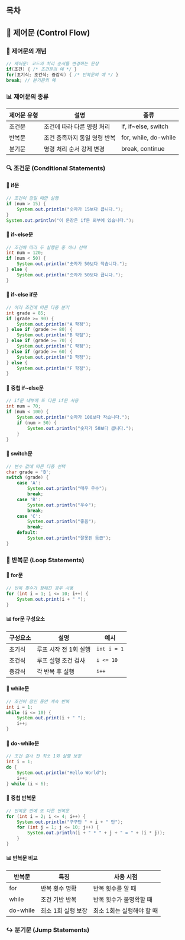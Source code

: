 ## 목차

## 🔀 제어문 (Control Flow)
### 📌 제어문의 개념
```java
// 제어문: 코드의 처리 순서를 변경하는 문장
if(조건) { /* 조건문의 예 */ }
for(초기식; 조건식; 증감식) { /* 반복문의 예 */ }
break; // 분기문의 예
```
### 📊 제어문의 종류

| 제어문 유형 | 설명               | 종류                   |
| ------ | ---------------- | -------------------- |
| 조건문    | 조건에 따라 다른 명령 처리  | if, if~else, switch  |
| 반복문    | 조건 충족까지 동일 명령 반복 | for, while, do-while |
| 분기문    | 명령 처리 순서 강제 변경   | break, continue      |
### 🔍 조건문 (Conditional Statements)

#### 📌 if문
```java
// 조건이 참일 때만 실행
if (num > 15) {
    System.out.println("숫자가 15보다 큽니다.");
}
System.out.println("이 문장은 if문 외부에 있습니다.");
```
#### 📌 if~else문
```java
// 조건에 따라 두 실행문 중 하나 선택
int num = 120;
if (num < 50) {
    System.out.println("숫자가 50보다 작습니다.");
} else {
    System.out.println("숫자가 50보다 큽니다.");
}
```
#### 📌 if~else if문
```java
// 여러 조건에 따른 다중 분기
int grade = 85;
if (grade >= 90) {
    System.out.println("A 학점");
} else if (grade >= 80) {
    System.out.println("B 학점");
} else if (grade >= 70) {
    System.out.println("C 학점");
} else if (grade >= 60) {
    System.out.println("D 학점");
} else {
    System.out.println("F 학점");
}
```
#### 📌 중첩 if~else문
```java
// if문 내부에 또 다른 if문 사용
int num = 70;
if (num < 100) {
    System.out.println("숫자가 100보다 작습니다.");
    if (num > 50) {
        System.out.println("숫자가 50보다 큽니다.");
    }
}
```
#### 📌 switch문
```java
// 변수 값에 따른 다중 선택
char grade = 'B';
switch (grade) {
    case 'A':
        System.out.println("매우 우수");
        break;
    case 'B':
        System.out.println("우수");
        break;
    case 'C':
        System.out.println("좋음");
        break;
    default:
        System.out.println("잘못된 등급");
}
```
### 🔄 반복문 (Loop Statements)
#### 📌 for문
```java
// 반복 횟수가 정해진 경우 사용
for (int i = 1; i <= 10; i++) {
    System.out.print(i + " ");
}
```
#### 📊 for문 구성요소
| 구성요소 | 설명            | 예시          |
| ---- | ------------- | ----------- |
| 초기식  | 루프 시작 전 1회 실행 | `int i = 1` |
| 조건식  | 루프 실행 조건 검사   | `i <= 10`   |
| 증감식  | 각 반복 후 실행     | `i++`       |
#### 📌 while문
```java
// 조건이 참인 동안 계속 반복
int i = 1;
while (i <= 10) {
    System.out.print(i + " ");
    i++;
}
```
#### 📌 do~while문
```java
// 조건 검사 전 최소 1회 실행 보장
int i = 1;
do {
    System.out.println("Hello World");
    i++;
} while (i < 6);
```
#### 📌 중첩 반복문
```java
// 반복문 안에 또 다른 반복문
for (int i = 2; i <= 4; i++) {
    System.out.println("구구단 " + i + " 단");
    for (int j = 1; j <= 10; j++) {
        System.out.println(i + " * " + j + " = " + (i * j));
    }
}
```
#### 📊 반복문 비교
|반복문|특징|사용 시점|
|---|---|---|
|for|반복 횟수 명확|반복 횟수를 알 때|
|while|조건 기반 반복|반복 횟수가 불명확할 때|
|do-while|최소 1회 실행 보장|최소 1회는 실행해야 할 때|
### ↪️ 분기문 (Jump Statements)